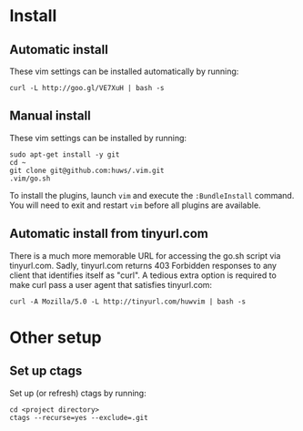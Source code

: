 # Install
## Automatic install
These vim settings can be installed automatically by running:

    curl -L http://goo.gl/VE7XuH | bash -s

## Manual install
These vim settings can be installed by running:

    sudo apt-get install -y git
    cd ~
    git clone git@github.com:huws/.vim.git
    .vim/go.sh

To install the plugins, launch `vim` and execute the `:BundleInstall` command.
You will need to exit and restart `vim` before all plugins are available.

## Automatic install from tinyurl.com
There is a much more memorable URL for accessing the go.sh script via
tinyurl.com.  Sadly, tinyurl.com returns 403 Forbidden responses to any client
that identifies itself as "curl".  A tedious extra option is required to make
curl pass a user agent that satisfies tinyurl.com:

    curl -A Mozilla/5.0 -L http://tinyurl.com/huwvim | bash -s

# Other setup
## Set up ctags
Set up (or refresh) ctags by running:

    cd <project directory>
    ctags --recurse=yes --exclude=.git

